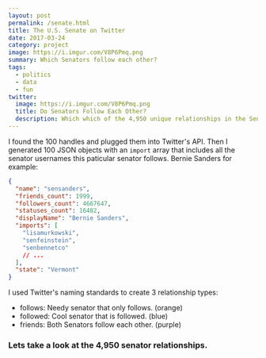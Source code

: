 ```yaml
---
layout: post
permalink: /senate.html
title: The U.S. Senate on Twitter
date: 2017-03-24
category: project
image: https://i.imgur.com/V8P6Pmq.png
summary: Which Senators follow each other?
tags:
  - politics
  - data
  - fun
twitter:
  image: https://i.imgur.com/V8P6Pmq.png
  title: Do Senators Follow Each Other?
  description: Which which of the 4,950 unique relationships in the Senate exist on Twitter
---
```


I found the 100 handles and plugged them into Twitter's API. Then I generated 100
JSON objects with an `import` array that includes all the senator usernames this
paticular senator follows. Bernie Sanders for example:

```json
{
  "name": "sensanders",
  "friends_count": 1999,
  "followers_count": 4667647,
  "statuses_count": 16482,
  "displayName": "Bernie Sanders",
  "imports": [
    "lisamurkowski",
    "senfeinstein",
    "senbennetco"
    // ...
  ],
  "state": "Vermont"
}
```

I used Twitter's naming standards to create 3 relationship types:

- follows: Needy senator that only follows. (orange)
- followed: Cool senator that is followed. (blue)
- friends: Both Senators follow each other. (purple)

### Lets take a look at the 4,950 senator relationships.

<div id="chart"></div>

<link rel="stylesheet" href="/assets/stylesheets/senate.css">
<script type="text/javascript" src="/assets/scripts/lib/d3.js"></script>
<script type="text/javascript" src="/assets/scripts/lib/lodash.js"></script>
<script type="text/javascript" src="/assets/scripts/lib/d3.layout.js"></script>
<script type="text/javascript" src="/assets/scripts/lib/packages.js"></script>
<script type="text/javascript" src="/assets/scripts/senate.js"></script>
